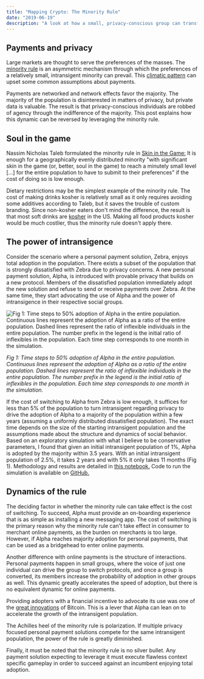 ```yaml
---
title: "Mapping Crypto: The Minority Rule"
date: "2019-06-19"
description: "A look at how a small, privacy-conscious group can transform personal payments through an asymmetric mechanism."
---
```


## Payments and privacy

Large markets are thought to serve the preferences of the masses. The [minority rule](https://medium.com/incerto/the-most-intolerant-wins-the-dictatorship-of-the-small-minority-3f1f83ce4e15#.z5ry4bucq) is an asymmetric mechanism through which the preferences of a relatively small, intransigent minority can prevail. This [climatic pattern](https://medium.com/wardleymaps/exploring-the-map-ad0266fad59b#cb1b) can upset some common assumptions about payments.

Payments are networked and network effects favor the majority. The majority of the population is disinterested in matters of privacy, but private data is valuable. The result is that privacy-conscious individuals are robbed of agency through the indifference of the majority. This post explains how this dynamic can be reversed by leveraging the minority rule.

## Soul in the game

Nassim Nicholas Taleb formulated the minority rule in [Skin in the Game:](https://en.wikipedia.org/wiki/Skin_in_the_Game_(book)) It is enough for a geographically evenly distributed minority "with significant skin in the game (or, better, soul in the game) to reach a minutely small level \[...\] for the entire population to have to submit to their preferences" if the cost of doing so is low enough.

Dietary restrictions may be the simplest example of the minority rule. The cost of making drinks kosher is relatively small as it only requires avoiding some additives according to Taleb, but it saves the trouble of custom branding. Since non-kosher eaters don't mind the difference, the result is that most soft drinks are [kosher](https://www.kashrut.com/consumer/soda/) in the US. Making all food products kosher would be much costlier, thus the minority rule doesn't apply there.

## The power of intransigence

Consider the scenario where a personal payment solution, Zebra, enjoys total adoption in the population. There exists a subset of the population that is strongly dissatisfied with Zebra due to privacy concerns. A new personal payment solution, Alpha, is introduced with provable privacy that builds on a new protocol. Members of the dissatisfied population immediately adopt the new solution and refuse to send or receive payments over Zebra. At the same time, they start advocating the use of Alpha and the power of intransigence in their respective social groups.

![Fig 1: Time steps to 50% adoption of Alpha in the entire population.
 Continuous lines represent the adoption of Alpha as a ratio of the entire population. Dashed lines represent the ratio of inflexible individuals in the entire population. The number prefix in the legend is the initial ratio of inflexibles in the population. Each time step corresponds to one month in the simulation.](./images/adoption.png)

_Fig 1: Time steps to 50% adoption of Alpha in the entire population._  
_Continuous lines represent the adoption of Alpha as a ratio of the entire population. Dashed lines represent the ratio of inflexible individuals in the entire population. The number prefix in the legend is the initial ratio of inflexibles in the population. Each time step corresponds to one month in the simulation._

If the cost of switching to Alpha from Zebra is low enough, it suffices for less than 5% of the population to turn intransigent regarding privacy to drive the adoption of Alpha to a majority of the population within a few years (assuming a uniformly distributed dissatisfied population). The exact time depends on the size of the starting intransigent population and the assumptions made about the structure and dynamics of social behavior. Based on an exploratory simulation with what I believe to be conservative parameters, I found that given an initial intransigent population of 1%, Alpha is adopted by the majority within 3.5 years. With an initial intransigent population of 2.5%, it takes 2 years and with 5% it only takes 11 months (Fig 1). Methodology and results are detailed in [this notebook.](https://abiro.github.io/minority_sim/notebook.html) Code to run the simulation is available on [GitHub.](https://github.com/abiro/minority_sim)

## Dynamics of the rule

The deciding factor in whether the minority rule can take effect is the cost of switching. To succeed, Alpha must provide an on-boarding experience that is as simple as installing a new messaging app. The cost of switching is the primary reason why the minority rule can't take effect in consumer to merchant online payments, as the burden on merchants is too large. However, if Alpha reaches majority adoption for personal payments, that can be used as a bridgehead to enter online payments.

Another difference with online payments is the structure of interactions. Personal payments happen in small groups, where the voice of just one individual can drive the group to switch protocols, and once a group is converted, its members increase the probability of adoption in other groups as well. This dynamic greatly accelerates the speed of adoption, but there is no equivalent dynamic for online payments.

Providing adopters with a financial incentive to advocate its use was one of the [great innovations](https://blog.agostbiro.com/2019/06/mapping-crypto-common-pitfalls/#kickstart) of Bitcoin. This is a lever that Alpha can lean on to accelerate the growth of the intransigent population.

The Achilles heel of the minority rule is polarization. If multiple privacy focused personal payment solutions compete for the same intransigent population, the power of the rule is greatly diminished.

Finally, it must be noted that the minority rule is no silver bullet. Any payment solution expecting to leverage it must execute flawless context specific gameplay in order to succeed against an incumbent enjoying total adoption.
